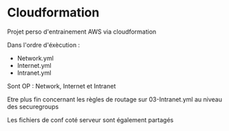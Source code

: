 # Cloudformation
Projet perso d'entrainement AWS via cloudformation

Dans l'ordre d'éxècution :
  - Network.yml
  - Internet.yml
  - Intranet.yml

Sont OP : Network, Internet et Intranet

Etre plus fin concernant les règles de routage sur 03-Intranet.yml au niveau des securegroups

Les fichiers de conf coté serveur sont également partagés 

